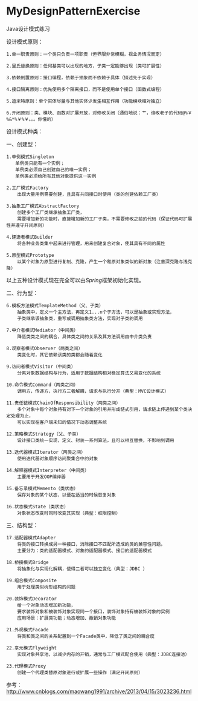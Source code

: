 # MyDesignPatternExercise
Java设计模式练习

设计模式原则：

    1.单一职责原则：一个类只负责一项职责（但界限非常模糊，视业务情况而定）
    
    2.里氏替换原则：任何基类可以出现的地方，子类一定能够出现（类可扩展性）
    
    3.依赖倒置原则：接口编程，依赖于抽象而不依赖于具体（描述先于实现）
    
    4.接口隔离原则：优先使用多个隔离接口，而不是使用单个接口（函数式编程）
    
    5.迪米特原则：单个实体尽量与其他实体少发生相互作用（功能模块相对独立）
    
    6.开闭原则：类、模块、函数对扩展开放，对修改关闭（通俗地说：艹，谁改老子的代码@%￥%&*%￥%￥。。。你懂的）

设计模式种类：

一、创建型：

    1.单例模式Singleton
    　　单例类只能有一个实例；
    　　单例类必须自己创建自己的唯一实例；
    　　单例类必须给所有其他对象提供这一实例
    
    2.工厂模式Factory 
        出现大量用例需要创建，且具有共同接口时使用（类的创建依赖工厂类）
    
    3.抽象工厂模式AbstractFactory
        创建多个工厂类继承抽象工厂类，
        需要增加新的功能时，直接增加新的工厂子类，不需要修改之前的代码（保证代码可扩展性并遵守开闭原则）
    
    4.建造者模式Builder
        将各种业务类集中起来进行管理，用来创建复合对象，使其具有不同的属性
    
    5.原型模式Prototype
        以某个对象为原型进行复制、克隆，产生一个和原对象类似的新对象（注意深克隆与浅克隆）

   以上五种设计模式现在完全可以由*Spring*框架初始化实现。
   
二、行为型：

    6.模板方法模式TemplateMethod（父、子类）
        抽象类中，定义一个主方法，再定义1...n个子方法，可以是抽象或实现方法，
        子类继承该抽象类，重写或调用抽象类方法，实现对子类的调用
    
    7.中介者模式Mediator（中间类）
        降低类类之间的耦合，具体类之间的关系及其方法调用由中介类负责
    
    8.观察者模式Observer（两类之间）
        类变化时，其它依赖该类的类都会随着变化
    
    9.访问者模式Visitor（中间类）
        分离对象数据结构与行为，适用于数据结构相对稳定算法又易变化的系统
    
    10.命令模式Command（两类之间）
        调用方，传递方，执行方三者解耦，请求与执行分开（典型：MVC设计模式）
    
    11.责任链模式ChainOfResponsibility（两类之间）
        多个对象中每个对象持有对下一个对象的引用并形成链式引用，请求链上传递到某个类决定处理为止，
        可以实现在客户端未知的情况下动态调整系统
    
    12.策略模式Strategy（父、子类）
        设计接口类统一实现，定义、封装一系列算法，且可以相互替换，不影响到调用
    
    13.迭代器模式Iterator（两类之间）
        使用迭代器对象顺序访问聚集合中的对象
    
    14.解释器模式Interpreter（中间类）
        主要用于开发OOP编译器
    
    15.备忘录模式Memento（类状态）
        保存对象的某个状态，以便在适当的时候恢复对象
    
    16.状态模式State（类状态）
        对象状态改变时同时改变其实现（典型：权限控制）

三、结构型：

    17.适配器模式Adapter
        将类的接口转换成另一种接口，消除接口不匹配所造成的类的兼容性问题。
        主要分为：类的适配器模式、对象的适配器模式、接口的适配器模式
    
    18.桥接模式Bridge
        将抽象化与实现化解耦，使得二者可以独立变化（典型：JDBC ）
    
    19.组合模式Composite
        用于处理类似树形结构的问题
    
    20.装饰模式Decorator
        给一个对象动态增加新功能，
        要求装饰对象和被装饰对象实现同一个接口，装饰对象持有被装饰对象的实例
        应用场景：扩展类功能；动态增加、撤销对象功能
    
    21.外观模式Facade
        将类和类之间的关系配置到一个Facade类中，降低了类之间的耦合度
    
    22.享元模式Flyweight
        实现对象共享池，以减少内存的开销，通常与工厂模式配合使用（典型：JDBC连接池）
    
    23.代理模式Proxy
        创建一个代理类替原对象进行或扩展一些操作（满足开闭原则）
        
参考：http://www.cnblogs.com/maowang1991/archive/2013/04/15/3023236.html